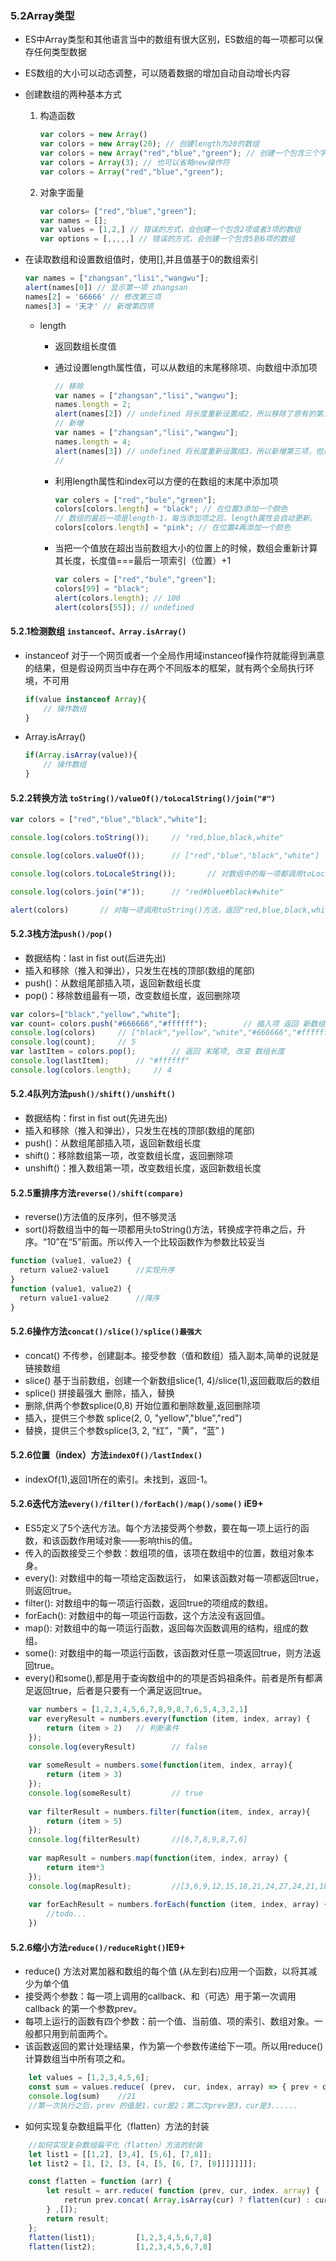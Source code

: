 ### 5.2Array类型
- ES中Array类型和其他语言当中的数组有很大区别，ES数组的每一项都可以保存任何类型数据
- ES数组的大小可以动态调整，可以随着数据的增加自动自动增长内容
- 创建数组的两种基本方式

    1. 构造函数
	
		```javascript
		var colors = new Array()
		var colors = new Array(20); // 创建length为20的数组
		var colors = new Array("red","blue","green"); // 创建一个包含三个字符串值的数组
		var colors = Array(3); // 也可以省略new操作符
		var colors = Array("red","blue","green");
		```
		
    2. 对象字面量
	
		```javascript
		var colors= ["red","blue","green"];
		var names = [];
		var values = [1,2,] // 错误的方式，会创建一个包含2项或者3项的数组
		var options = [,,,,,] // 错误的方式，会创建一个包含5到6项的数组
		```
		
- 在读取数组和设置数组值时，使用[],并且值基于0的数组索引

	```javascript
	var names = ["zhangsan","lisi","wangwu"];
	alert(names[0]) // 显示第一项 zhangsan
	names[2] = '66666' // 修改第三项
	names[3] = '天才' // 新增第四项
	```
	
	- length 
	
        - 返回数组长度值
		
        - 通过设置length属性值，可以从数组的末尾移除项、向数组中添加项
		
            ```javascript
			// 移除
			var names = ["zhangsan","lisi","wangwu"];
			names.length = 2; 
			alert(names[2]) // undefined 将长度重新设置成2，所以移除了原有的第三项
			// 新增
			var names = ["zhangsan","lisi","wangwu"];
			names.length = 4; 
			alert(names[3]) // undefined 将长度重新设置成3，所以新增第三项，但是没有值所以为undefined
			//
            ```   
			
        - 利用length属性和index可以方便的在数组的末尾中添加项
		
            ```javascript
			var colers = ["red","bule","green"];
			colors[colors.length] = "black"; // 在位置3添加一个颜色
			// 数组的最后一项是length-1，每当添加项之后，length属性会自动更新。
			colors[colors.length] = "pink"; // 在位置4再添加一个颜色
            ```
			
        - 当把一个值放在超出当前数组大小的位置上的时候，数组会重新计算其长度，长度值===最后一项索引（位置）+1
		
            ```javascript
			var colers = ["red","bule","green"];
			colors[99] = "black";
			alert(colors.length); // 100     
			alert(colors[55]); // undefined       
           ```
		   
#### 5.2.1检测数组 `instanceof、Array.isArray()`

- instanceof 对于一个网页或者一个全局作用域instanceof操作符就能得到满意的结果，但是假设网页当中存在两个不同版本的框架，就有两个全局执行环境，不可用
    
	```javascript
	if(value instanceof Array){
		// 操作数组
	}
    ```
	
- Array.isArray()

    ```javascript
	if(Array.isArray(value)){
		// 操作数组
	}
    ```

#### 5.2.2转换方法 `toString()/valueOf()/toLocalString()/join("#")`

```javascript
var colors = ["red","blue","black","white"];

console.log(colors.toString());		// "red,blue,black,white"

console.log(colors.valueOf());		// ["red","blue","black","white"]

console.log(colors.toLocaleString());		// 对数组中的每一项都调用toLocaleString(),返回 "red,blue,black,white"

console.log(colors.join("#"));		// "red#blue#black#white"

alert(colors)		// 对每一项调用toString()方法，返回"red,blue,black,white"
```

#### 5.2.3栈方法`push()/pop()`

- 数据结构：last in fist out(后进先出)
- 插入和移除（推入和弹出），只发生在栈的顶部(数组的尾部)
- push()：从数组尾部插入项，返回新数组长度
- pop()：移除数组最有一项，改变数组长度，返回删除项

```javascript
var colors=["black","yellow","white"];
var count= colors.push("#666666","#ffffff");		// 插入项 返回 新数组长度
console.log(colors)		// ["black","yellow","white","#666666","#ffffff"]
console.log(count);		// 5
var lastItem = colors.pop();		// 返回 末尾项, 改变 数组长度
console.log(lastItem);		// "#ffffff"
console.log(colors.length);		// 4	
```

#### 5.2.4队列方法`push()/shift()/unshift()`

- 数据结构：first in fist out(先进先出)
- 插入和移除（推入和弹出），只发生在栈的顶部(数组的尾部)
- push()：从数组尾部插入项，返回新数组长度
- shift()：移除数组第一项，改变数组长度，返回删除项
- unshift()：推入数组第一项，改变数组长度，返回新数组长度

#### 5.2.5重排序方法`reverse()/shift(compare)`

- reverse()方法值的反序列，但不够灵活
- sort()将数组当中的每一项都用头toString()方法，转换成字符串之后，升序。“10”在“5”前面。所以传入一个比较函数作为参数比较妥当

```javascript
function (value1, value2) {
  return value2-value1		//实现升序 
}
function (value1, value2) {
  return value1-value2		//降序 
}
```

#### 5.2.6操作方法`concat()/slice()/splice()最强大`

- concat() 不传参，创建副本。接受参数（值和数组）插入副本,简单的说就是链接数组
- slice() 基于当前数组，创建一个新数组slice(1, 4)/slice(1),返回截取后的数组
- splice() 拼接最强大 删除，插入，替换
 - 删除,供两个参数splice(0,8) 开始位置和删除数量,返回删除项
 - 插入，提供三个参数 splice(2, 0, "yellow","blue","red")
 - 替换，提供三个参数splice(3, 2, “红”，“黄”，“蓝” )
 
#### 5.2.6位置（index）方法`indexOf()/lastIndex()`

- indexOf(1),返回1所在的索引。未找到，返回-1。

#### 5.2.6迭代方法`every()/filter()/forEach()/map()/some()` iE9+
- ES5定义了5个迭代方法。每个方法接受两个参数，要在每一项上运行的函数，和该函数作用域对象——影响this的值。
- 传入的函数接受三个参数：数组项的值，该项在数组中的位置，数组对象本身。
- every(): 对数组中的每一项给定函数运行， 如果该函数对每一项都返回true，则返回true。
- filter(): 对数组中的每一项运行函数，返回true的项组成的数组。
- forEach(): 对数组中的每一项运行函数，这个方法没有返回值。
- map(): 对数组中的每一项运行函数，返回每次函数调用的结构，组成的数组。
- some(): 对数组中的每一项运行函数，该函数对任意一项返回true，则方法返回true。
- every()和some(),都是用于查询数组中的的项是否妈祖条件。前者是所有都满足返回true，后者是只要有一个满足返回true。

```javascript
	var numbers = [1,2,3,4,5,6,7,8,9,8,7,6,5,4,3,2,1]
	var everyResult = numbers.every(function (item, index, array) {
		return (item > 2)	// 判断条件 
	});
	console.log(everyResult)		// false
	
	var someResult = numbers.some(function(item, index, array){
		return (item > 3)
	});
	console.log(someResult)			// true
	
	var filterResult = numbers.filter(function(item, index, array){
		return (item > 5)
	});
	console.log(filterResult)		//[6,7,8,9,8,7,6]
	
	var mapResult = numbers.map(function(item, index, array) {
		return item*3
	});
	console.log(mapResult);			//[3,6,9,12,15,18,21,24,27,24,21,18,15,12,9,6,3]
	
	var forEachResult = numbers.forEach(function (item, index, array) {
		//todo...
	})
```

#### 5.2.6缩小方法`reduce()/reduceRight()`IE9+
- reduce() 方法对累加器和数组的每个值 (从左到右)应用一个函数，以将其减少为单个值
- 接受两个参数：每一项上调用的callback、和（可选）用于第一次调用 callback 的第一个参数prev。
- 每项上运行的函数有四个参数：前一个值、当前值、项的索引、数组对象。一般都只用到前面两个。
- 该函数返回的累计处理结果，作为第一个参数传递给下一项。所以用reduce() 计算数组当中所有项之和。

```javascript
	let values = [1,2,3,4,5,6];	
	const sum = values.reduce( (prev， cur, index, array) => { prev + cur }, 1）;
	console.log(sum)	//21
	//第一次执行之后，prev 的值是1，cur是2；第二次prev是3，cur是3......
```

- 如何实现复杂数组扁平化（flatten）方法的封装

```javascript
	//如何实现复杂数组扁平化（flatten）方法的封装
	let list1 = [[1,2], [3,4], [5,6], [7,8]];
	let list2 = [1, [2, [3, [4, [5, [6, [7, [8]]]]]]]];

	const flatten = function (arr) {
		let result = arr.reduce( function (prev, cur, index. array) {
			retrun prev.concat( Array,isArray(cur) ? flatten(cur) : cur)
		} ,[]);	
		return result;
	};
	flatten(list1);			[1,2,3,4,5,6,7,8]
	flatten(list2);			[1,2,3,4,5,6,7,8]
```
 
 
 
 
 
